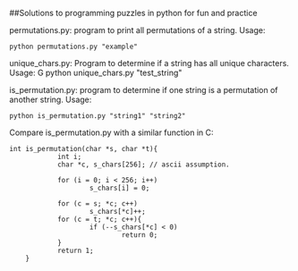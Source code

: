 ##Solutions to programming puzzles in python for fun and practice

permutations.py: program to print all permutations of a string. 
Usage:

	python permutations.py "example"

unique_chars.py: Program to determine if a string has all unique characters.
Usage:
G
	python unique_chars.py "test_string"

is_permutation.py: program to determine if one string is a permutation of another string. Usage:

	python is_permutation.py "string1" "string2"

Compare is_permutation.py with a similar function in C:
	
	int is_permutation(char *s, char *t){
                int i;
                char *c, s_chars[256]; // ascii assumption.
                
                for (i = 0; i < 256; i++)
                        s_chars[i] = 0;
                
                for (c = s; *c; c++)
                        s_chars[*c]++;
                for (c = t; *c; c++){
                        if (--s_chars[*c] < 0)
                                return 0;
                }
                return 1;        
        }



